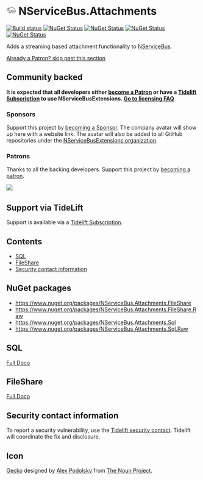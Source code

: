 <!--
GENERATED FILE - DO NOT EDIT
This file was generated by [MarkdownSnippets](https://github.com/SimonCropp/MarkdownSnippets).
Source File: /readme.source.md
To change this file edit the source file and then run MarkdownSnippets.
-->

# <img src="/src/icon.png" height="25px"> NServiceBus.Attachments

[![Build status](https://ci.appveyor.com/api/projects/status/6483bemehfuowaa2/branch/master?svg=true)](https://ci.appveyor.com/project/SimonCropp/nservicebus-attachments)
[![NuGet Status](https://img.shields.io/nuget/v/NServiceBus.Attachments.FileShare.svg?label=Attachments.FileShare)](https://www.nuget.org/packages/NServiceBus.Attachments.FileShare/)
[![NuGet Status](https://img.shields.io/nuget/v/NServiceBus.Attachments.FileShare.Raw.svg?label=Attachments.FileShare.Raw)](https://www.nuget.org/packages/NServiceBus.Attachments.FileShare.Raw/)
[![NuGet Status](https://img.shields.io/nuget/v/NServiceBus.Attachments.Sql.svg?label=Attachments.Sql)](https://www.nuget.org/packages/NServiceBus.Attachments.Sql/)
[![NuGet Status](https://img.shields.io/nuget/v/NServiceBus.Attachments.Sql.Raw.svg?label=Attachments.Sql.Raw)](https://www.nuget.org/packages/NServiceBus.Attachments.Sql.Raw/)

Adds a streaming based attachment functionality to [NServiceBus](https://docs.particular.net/nservicebus/).

<!--- StartOpenCollectiveBackers -->

[Already a Patron? skip past this section](#endofbacking)


## Community backed

**It is expected that all developers either [become a Patron](https://opencollective.com/nservicebusextensions/contribute/patron-6976) or have a [Tidelift Subscription](#support-via-tidelift) to use NServiceBusExtensions. [Go to licensing FAQ](https://github.com/NServiceBusExtensions/Home/#licensingpatron-faq)**


### Sponsors

Support this project by [becoming a Sponsor](https://opencollective.com/nservicebusextensions/contribute/sponsor-6972). The company avatar will show up here with a website link. The avatar will also be added to all GitHub repositories under the [NServiceBusExtensions organization](https://github.com/NServiceBusExtensions).


### Patrons

Thanks to all the backing developers. Support this project by [becoming a patron](https://opencollective.com/nservicebusextensions/contribute/patron-6976).

<img src="https://opencollective.com/nservicebusextensions/tiers/patron.svg?width=890&avatarHeight=60&button=false">

<a href="#" id="endofbacking"></a>

<!--- EndOpenCollectiveBackers -->


## Support via TideLift

Support is available via a [Tidelift Subscription](https://tidelift.com/subscription/pkg/nuget-nservicebus.attachments.sql?utm_source=nuget-nservicebus.attachments.sql&utm_medium=referral&utm_campaign=enterprise).


<!-- toc -->
## Contents

  * [SQL](#sql)
  * [FileShare](#fileshare)
  * [Security contact information](#security-contact-information)<!-- endToc -->


## NuGet packages

 * https://www.nuget.org/packages/NServiceBus.Attachments.FileShare
 * https://www.nuget.org/packages/NServiceBus.Attachments.FileShare.Raw
 * https://www.nuget.org/packages/NServiceBus.Attachments.Sql
 * https://www.nuget.org/packages/NServiceBus.Attachments.Sql.Raw


## SQL

[Full Doco](/doco/sql.md)


## FileShare

[Full Doco](/doco/fileshare.md)


## Security contact information

To report a security vulnerability, use the [Tidelift security contact](https://tidelift.com/security). Tidelift will coordinate the fix and disclosure.


## Icon

[Gecko](https://thenounproject.com/term/gecko/258949/) designed by [Alex Podolsky](https://thenounproject.com/alphatoster/) from [The Noun Project](https://thenounproject.com/).

